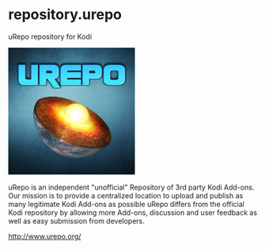 # repository.urepo
uRepo repository for Kodi

![Logo](https://raw.githubusercontent.com/zag2me/repository.urepo/master/repository.urepo/icon.png "Logo")

uRepo is an independent "unofficial" Repository of 3rd party Kodi Add-ons.
Our mission is to provide a centralized location to upload and publish as many legitimate Kodi Add-ons as possible
uRepo differs from the official Kodi repository by allowing more Add-ons, discussion and user feedback as well as easy submission from developers.

http://www.urepo.org/
